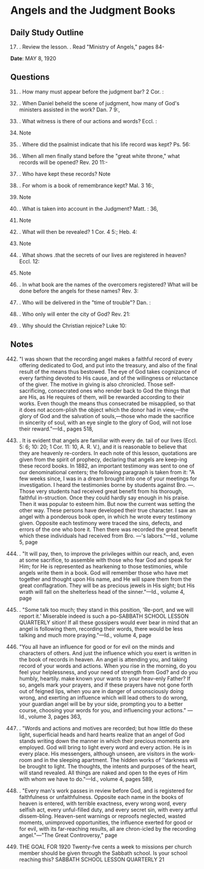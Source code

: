 # Angels and the Judgment Books

## Daily Study Outline

17. .  Review the lesson. .  Read "Ministry of Angels," pages 84-  

**Date**: MAY 8, 1920

## Questions

31. . How many must appear before the judgment bar? 2 Cor. :  

10. . When Daniel beheld the scene of judgment, how many of God's ministers assisted in the work? Dan. 7 9:,  

10. . What witness is there of our actions and words? Eccl. :  

6. Note  

1. . Where did the psalmist indicate that his life record was kept? Ps. 56:  

8. . When all men finally stand before the "great white throne," what records will be opened? Rev. 20 11:-  

15. . Who have kept these records? Note  

2. . For whom is a book of remembrance kept? Mal. 3 16:,  

17. Note  

3. . What is taken into account in the Judgment? Matt. : 36,  

37. Note  

4. . What will then be revealed? 1 Cor. 4 5:; Heb. 4:  

12. Note  

5. . What shows .that the secrets of our lives are registered in heaven? Eccl. 12:  

14. Note  

6. . In what book are the names of the overcomers registered? What will be done before the angels for these names? Rev. 3:  

5. . Who will be delivered in the "time of trouble"? Dan. :  

1. . Who only will enter the city of God? Rev. 21:  

27. . Why should the Christian rejoice? Luke 10:  

## Notes

442. "I was shown that the recording angel makes a faithful record of every offering dedicated to God, and put into the treasury, and also of the final result of the means thus bestowed.  The eye of God takes cognizance of every farthing devoted to His cause, and of the willingness or reluctance of the giver.  The motive in giving is also chronicled.  Those self-sacrificing, consecrated ones who render back to God the things that are His, as He requires of them, will be rewarded according to their works.  Even though the means thus consecrated be misapplied, so that it does not accom-plish the object which the donor had in view,—the glory of God and the salvation of souls,—those who made the sacrifice in sincerity of soul, with an eye single to the glory of God, will not lose their reward."—Id., pages 518,  

519. .  It is evident that angels are familiar with every de. tail of our lives (Eccl. 5: 6; 10: 20; 1 Cor. 11: 10, A.  R.  V.), and it is reasonable to believe that they are heavenly re-corders.  In each note of this lesson, quotations are given from the spirit of prophecy, declaring that angels are keep-ing these record books.  In 1882, an important testimony was sent to one of our denominational centers; the following paragraph is taken from it: "A few weeks since, I was in a dream brought into one of your meetings for investigation.  I heard the testimonies borne by students against Bro. —.  Those very students had received great benefit from his thorough, faithful in-struction.  Once they could hardly say enough in his praise.  Then it was popular to esteem him.  But now the current was setting the other way.  These persons have developed their true character.  I saw an angel with a ponderous book open, in which he wrote every testimony given.  Opposite each testimony were traced the sins, defects, and errors of the one who bore it.  Then there was recorded the great benefit which these individuals had received from Bro. —'s labors."—Id., volume 5, page  

59. . "It will pay, then, to improve the privileges within our reach, and, even at some sacrifice, to assemble with those who fear God and speak for Him; for He is represented as hearkening to those testimonies, while angels write them in a book.  God will remember those who have met together and thought upon His name, and He will spare them from the great conflagration.  They will be as precious jewels in His sight; but His wrath will fall on the shelterless head of the sinner."—Id., volume 4, page  

107. . "Some talk too much; they stand in this position, 'Re-port, and we will report it.' Miserable indeed is such a po-SABBATH SCHOOL LESSON QUARTERLY sition!  If all these gossipers would ever bear in mind that an angel is following them, recording their words, there would be less talking and much more praying."—Id., volume 4, page  

40. "You all have an influence for good or for evil on the minds and characters of others.  And just the influence which you exert is written in the book of records in heaven.  An angel is attending you, and taking record of your words and actions.  When you rise in the morning, do you feel your helplessness, and your need of strength from God? and do you humbly, heartily. make known your wants to your heav-enly Father?  If so, angels mark your prayers, and if these prayers have not gone forth out of feigned lips, when you are in danger of unconsciously doing wrong, and exerting an influence which will lead others to do wrong, your guardian angel will be by your side, prompting you to a better course, choosing your words for you, and influencing your actions." —Id., volume 3, pages 363,  

364. . "Words and actions and motives are recorded; but how little do these light, superficial heads and hard hearts realize that an angel of God stands writing down the manner in which their precious moments are employed.  God will bring to light every word and every action.  He is in every place.  His messengers, although unseen, are visitors in the work-room and in the sleeping apartment.  The hidden works of ''darkness will be brought to light.  The thoughts, the intents and purposes of the heart, will stand revealed.  All things are naked and open to the eyes of Him with whom we have to do."—Id., volume 4, pages 589,  

590. . "Every man's work passes in review before God, and is registered for faithfulness or unfaithfulness.  Opposite each name in the books of heaven is entered, with terrible exactness, every wrong word, every selfish act, every unful-filled duty, and every secret sin, with every artful dissem-bling.  Heaven-sent warnings or reproofs neglected, wasted moments, unimproved opportunities, the influence exerted for good or for evil, with its far-reaching results, all are chron-icled by the recording angel."—"The Great Controversy," page  

482. THE GOAL FOR 1920 Twenty-fve cents a week to missions per church member should be given through the Sabbath school.  Is your school reaching this?  SABBATH SCHOOL LESSON QUARTERLY 21  

